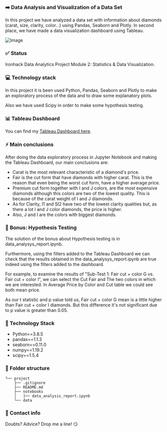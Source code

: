 
### :arrow_right: **Data Analysis and Visualization of a Data Set** 
In this project we have analyzed a data set with information about diamonds (carat, size, clarity, color...) using Pandas, Seaborn and Plotly. In second place, we have made a data visualization dashboard using Tableau.

![Image](https://cisp.cachefly.net/assets/articles/images/resized/0000891341_resized_diamonds1022.jpg)



### :white_check_mark: **Status**
Ironhack Data Analytics Project Module 2: Statistics & Data Visualization.



### :computer: **Technology stack**
In this project it is been used Python, Pandas, Seaborn and Plotly to make an exploratory process of the data and to draw some explanatory plots.

Also we have used Scipy in order to make some hypothesis testing.



### :bar_chart: **Tableau Dashboard**
You can find my [Tableau Dashboard here](https://public.tableau.com/profile/sara.hern.ndez#!/vizhome/ih_datamadpt0420_project_m2_16141539604710/DiamondDashboard?publish=yes). 



### :zap: **Main conclusions**
After doing the data exploratory process in Jupyter Notebook and making the Tableau Dashboard, our main conclusions are:
- Carat is the most relevant characteristic of a diamond's price.
- Fair is the cut form that have diamonds with higher carat. This is the reason that even being the worst cut form, have a higher average price.
- Premium cut form together with I and J colors, are the most expensive diamonds although this colors are two of the lowest quality. This is because of the carat weight of I and J diamonds.
- As for Clarity, I1 and SI2 have two of the lowest clarity qualities but, as there a lot I and J color diamonds, the price is higher.
- Also, J and I are the colors with biggest diamonds.



### :rocket: **Bonus: Hypothesis Testing**
The solution of the bonus about Hypothesis testing is in data_analysys_report.ipynb.

Furthermore, using the filters added to the Tableau Dashboard we can check that the results obtained in the data_analysys_report.ipynb are true indeed using the filters added to the dashboard.

For example, to examine the results of "Sub-Test 1: Fair cut + color G vs. Fair cut + color I", we can select the Cut Fair and The two colors in which we are interested. In Average Price by Color and Cut table we could see both mean price. 

As our t statistic and p value told us, Fair cut + color G mean is a little higher than Fair cut + color I diamonds. But this difference it's not significant due to p value is greater than 0.05.



### :wrench: Technology Stack
- Python==3.8.5
- pandas==1.1.3
- seaborn==0.11.0
- numpy==1.19.2
- scipy==1.5.4



### :file_folder: Folder structure
```
└── project
    ├── .gitignore
    ├── README.md
    ├── notebooks
    │   ├── data_analysis_report.ipynb
    └── data
```



### :love_letter: Contact info
Doubts? Advice? Drop me a line! :smirk:

